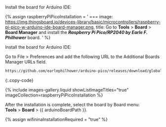 
Install the board for Arduino IDE: 

{% assign raspberryPiPicoInstallation = '
    ===
        image: https://img.thingsboard.io/devices-library/basic/microcontrollers/raspberry-pi-pico-w-arduino-ide-board-manager.png,
        title: Go to <b>Tools</b> > <b>Board</b> > <b>Board Manager</b> and install the <b><i>Raspberry Pi Pico/RP2040 by Earle F. Philhower</i></b> board.
'
%}

Install the board for Arduino IDE:

Go to File > Preferences and add the following URL to the Additional Boards Manager URLs field.  

```bash
https://github.com/earlephilhower/arduino-pico/releases/download/global/package_rp2040_index.json
```
{:.copy-code}

{% include images-gallery.liquid showListImageTitles="true" imageCollection=raspberryPiPicoInstallation %}

After the installation is complete, select the board by Board menu:  
**Tools** > **Board** > {{ arduinoBoardPath }}.  

{% assign wifininaInstallationRequired = "true" %}
